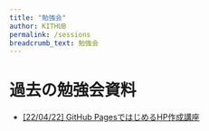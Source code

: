 ```yaml
---
title: "勉強会"
author: KITHUB
permalink: /sessions
breadcrumb_text: 勉強会
---
```


# 過去の勉強会資料

<ul>
    <li><a href="/sessions/220422_githubpages">[22/04/22] GitHub PagesではじめるHP作成講座</a></li>
</ul>

<br>
